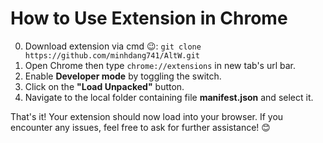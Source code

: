 # How to Use Extension in Chrome

0. Download extension via cmd 😉: `git clone https://github.com/minhdang741/AltW.git`
1. Open Chrome then type `chrome://extensions` in new tab's url bar.
2. Enable **Developer mode** by toggling the switch.
3. Click on the **"Load Unpacked"** button.
4. Navigate to the local folder containing file **manifest.json** and select it.

That's it! Your extension should now load into your browser. If you encounter any issues, feel free to ask for further assistance! 😊